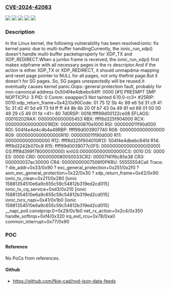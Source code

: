 ### [CVE-2024-42083](https://cve.mitre.org/cgi-bin/cvename.cgi?name=CVE-2024-42083)
![](https://img.shields.io/static/v1?label=Product&message=Linux&color=blue)
![](https://img.shields.io/static/v1?label=Version&message=&color=brightgreen)
![](https://img.shields.io/static/v1?label=Version&message=5377805dc1c02ad3721a9256f0eef9b4813952e7%20&color=brightgreen)
![](https://img.shields.io/static/v1?label=Version&message=6.9%20&color=brightgreen)
![](https://img.shields.io/static/v1?label=Vulnerability&message=n%2Fa&color=blue)

### Description

In the Linux kernel, the following vulnerability has been resolved:ionic: fix kernel panic due to multi-buffer handlingCurrently, the ionic_run_xdp() doesn't handle multi-buffer packetsproperly for XDP_TX and XDP_REDIRECT.When a jumbo frame is received, the ionic_run_xdp() first makes xdpframe with all necessary pages in the rx descriptor.And if the action is either XDP_TX or XDP_REDIRECT, it should unmapdma-mapping and reset page pointer to NULL for all pages, not only thefirst page.But it doesn't for SG pages. So, SG pages unexpectedly will be reused.It eventually causes kernel panic.Oops: general protection fault, probably for non-canonical address 0x504f4e4dbebc64ff: 0000 [#1] PREEMPT SMP NOPTICPU: 3 PID: 0 Comm: swapper/3 Not tainted 6.10.0-rc3+ #25RIP: 0010:xdp_return_frame+0x42/0x90Code: 01 75 12 5b 4c 89 e6 5d 31 c9 41 5c 31 d2 41 5d e9 73 fd ff ff 44 8b 6b 20 0f b7 43 0a 49 81 ed 68 01 00 00 49 29 c5 49 01 fd <41> 80 7d0RSP: 0018:ffff99d00122ce08 EFLAGS: 00010202RAX: 0000000000005453 RBX: ffff8d325f904000 RCX: 0000000000000001RDX: 00000000670e1000 RSI: 000000011f90d000 RDI: 504f4e4d4c4b4a49RBP: ffff99d003907740 R08: 0000000000000000 R09: 0000000000000000R10: 000000011f90d000 R11: 0000000000000000 R12: ffff8d325f904010R13: 504f4e4dbebc64fd R14: ffff8d3242b070c8 R15: ffff99d0039077c0FS:  0000000000000000(0000) GS:ffff8d399f780000(0000) knlGS:0000000000000000CS:  0010 DS: 0000 ES: 0000 CR0: 0000000080050033CR2: 00007f41f6c85e38 CR3: 000000037ac30000 CR4: 00000000007506f0PKRU: 55555554Call Trace: <IRQ> ? die_addr+0x33/0x90 ? exc_general_protection+0x251/0x2f0 ? asm_exc_general_protection+0x22/0x30 ? xdp_return_frame+0x42/0x90 ionic_tx_clean+0x211/0x280 [ionic 15881354510e6a9c655c59c54812b319ed2cd015] ionic_tx_cq_service+0xd3/0x210 [ionic 15881354510e6a9c655c59c54812b319ed2cd015] ionic_txrx_napi+0x41/0x1b0 [ionic 15881354510e6a9c655c59c54812b319ed2cd015] __napi_poll.constprop.0+0x29/0x1b0 net_rx_action+0x2c4/0x350 handle_softirqs+0xf4/0x320 irq_exit_rcu+0x78/0xa0 common_interrupt+0x77/0x90

### POC

#### Reference
No PoCs from references.

#### Github
- https://github.com/fkie-cad/nvd-json-data-feeds


